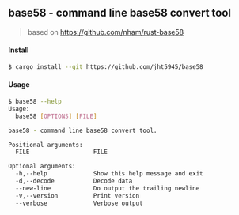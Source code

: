 ## base58 - command line base58 convert tool


> based on https://github.com/nham/rust-base58

#### Install
```bash
$ cargo install --git https://github.com/jht5945/base58
```

#### Usage
```bash
$ base58 --help
Usage:
  base58 [OPTIONS] [FILE]

base58 - command line base58 convert tool.

Positional arguments:
  FILE                  FILE

Optional arguments:
  -h,--help             Show this help message and exit
  -d,--decode           Decode data
  --new-line            Do output the trailing newline
  -v,--version          Print version
  --verbose             Verbose output
```
